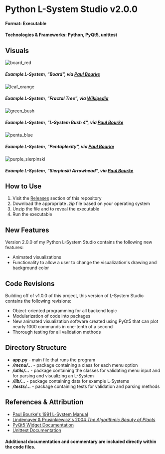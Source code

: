 # Python L-System Studio v2.0.0
#### Format: Executable
#### Technologies & Frameworks: Python, PyQt5, unittest
## Visuals 
![board_red](https://github.com/user-attachments/assets/3d01dd27-d8fc-4114-bd81-bfb96299d253)
##### Example L-System, "Board", via [Paul Bourke](https://paulbourke.net/fractals/lsys/)
![leaf_orange](https://github.com/user-attachments/assets/d57b6c5d-5a6d-41a4-95f8-827492111a5d)
##### Example L-System, "Fractal Tree", via [Wikipedia](https://en.wikipedia.org/wiki/L-system)
![green_bush](https://github.com/user-attachments/assets/fecf561c-bf0e-43b2-acca-344d31a5ccc5)
##### Example L-System, "L-System Bush 4", via [Paul Bourke](https://paulbourke.net/fractals/lsys/)
![penta_blue](https://github.com/user-attachments/assets/79e5b297-4602-4655-988f-c1f3cb2da531)
##### Example L-System, "Pentaplexity", via [Paul Bourke](https://paulbourke.net/fractals/lsys/)
![purple_sierpinski](https://github.com/user-attachments/assets/72fe3919-5fd1-4474-a83f-35e589c92cc1)
##### Example L-System, "Sierpinski Arrowhead", via [Paul Bourke](https://paulbourke.net/fractals/lsys/)
## How to Use
1. Visit the [Releases](https://github.com/hunterpope03/python-l-system-parser-and-visualizer/releases) section of this repository
2. Download the appropriate _.zip_ file based on your operating system
3. Unzip the file and to reveal the executable
4. Run the executable
## New Features
Version 2.0.0 of my Python L-System Studio contains the following new features: 
* Animated visualizations
* Functionality to allow a user to change the visualization's drawing and background color
## Code Revisions
Building off of v1.0.0 of this project, this version of L-System Studio contains the following revisions:
* Object-oriented programming for all backend logic
* Modularization of code into packages
* New animated visualization software created using PyQt5 that can plot nearly 1000 commands in one-tenth of a second
* Thorough testing for all validation methods
## Directory Structure
* **app.py** - main file that runs the program
* **_/menu/..._** - package containing a class for each menu option
* **_/utils/..._** - package containing the classes for validating menu input and for parsing and visualizing an L-System
* **_/lib/..._** - package containing data for example L-Systems
* **_/tests/..._** - package containing tests for validation and parsing methods
## References & Attribution
* [Paul Bourke's 1991 L-System Manual](https://paulbourke.net/fractals/lsys/)
* [Lindemayer & Prusinkiewicz's 2004 _The Algorithmic Beauty of Plants_](https://algorithmicbotany.org/papers/abop/abop.pdf)
* [PyQt5 Widget Documentation](https://www.pythonguis.com/tutorials/pyqt-basic-widgets/)
* [Unittest Documentation](https://docs.python.org/3/library/unittest.html)
#### Additional documentation and commentary are included directly within the code files. 
